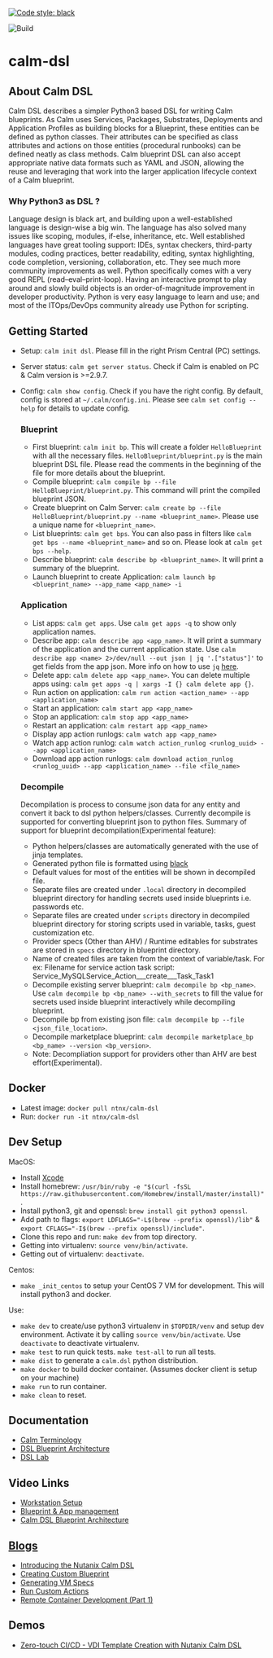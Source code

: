 [![Code style: black](https://img.shields.io/badge/code%20style-black-000000.svg)](https://github.com/ambv/black)

![Build](https://github.com/nutanix/calm-dsl/workflows/Setup%20&%20build%20calm-dsl/badge.svg)

# calm-dsl

## About Calm DSL

Calm DSL describes a simpler Python3 based DSL for writing Calm blueprints. As Calm uses Services, Packages, Substrates, Deployments and Application Profiles as building blocks for a Blueprint, these entities can be defined as python classes. Their attributes can be specified as class attributes and actions on those entities (procedural runbooks) can be defined neatly as class methods. Calm blueprint DSL can also accept appropriate native data formats such as YAML and JSON, allowing the reuse and leveraging that work into the larger application lifecycle context of a Calm blueprint.

### Why Python3 as DSL ?

Language design is black art, and building upon a well-established language is design-wise a big win. The language has also solved many issues like scoping, modules, if-else, inheritance, etc. Well established languages have great tooling support: IDEs, syntax checkers, third-party modules, coding practices, better readability, editing, syntax highlighting, code completion, versioning, collaboration, etc. They see much more community improvements as well. Python specifically comes with a very good REPL (read–eval–print-loop). Having an interactive prompt to play around and slowly build objects is an order-of-magnitude improvement in developer productivity. Python is very easy language to learn and use; and most of the ITOps/DevOps community already use Python for scripting.

## Getting Started
 - Setup: `calm init dsl`. Please fill in the right Prism Central (PC) settings.
 - Server status: `calm get server status`. Check if Calm is enabled on PC & Calm version is >=2.9.7.
 - Config: `calm show config`. Check if you have the right config. By default, config is stored at `~/.calm/config.ini`. Please see `calm set config --help` for details to update config.

    ### Blueprint
     - First blueprint: `calm init bp`. This will create a folder `HelloBlueprint` with all the necessary files. `HelloBlueprint/blueprint.py` is the main blueprint DSL file. Please read the comments in the beginning of the file for more details about the blueprint.
     - Compile blueprint: `calm compile bp --file HelloBlueprint/blueprint.py`. This command will print the compiled blueprint JSON.
     - Create blueprint on Calm Server: `calm create bp --file HelloBlueprint/blueprint.py --name <blueprint_name>`. Please use a unique name for `<blueprint_name>`.
     - List blueprints: `calm get bps`. You can also pass in filters like `calm get bps --name <blueprint_name>` and so on. Please look at `calm get bps --help`.
     - Describe blueprint: `calm describe bp <blueprint_name>`. It will print a summary of the blueprint.
     - Launch blueprint to create Application: `calm launch bp <blueprint_name> --app_name <app_name> -i`

    ### Application
     - List apps: `calm get apps`. Use `calm get apps -q` to show only application names.
     - Describe app: `calm describe app <app_name>`. It will print a summary of the application and the current application state. Use `calm describe app <name> 2>/dev/null --out json | jq '.["status"]'` to get fields from the app json. More info on how to use `jq` [here](https://stedolan.github.io/jq/tutorial/).
     - Delete app: `calm delete app <app_name>`. You can delete multiple apps using: `calm get apps -q | xargs -I {} calm delete app {}`.
     - Run action on application: `calm run action <action_name> --app <application_name>`
     - Start an application: `calm start app <app_name>`
     - Stop an application: `calm stop app <app_name>`
     - Restart an application: `calm restart app <app_name>`
     - Display app action runlogs: `calm watch app <app_name>`
     - Watch app action runlog: `calm watch action_runlog <runlog_uuid> --app <application_name>`
     - Download app action runlogs: `calm download action_runlog <runlog_uuid> --app <application_name> --file <file_name>`

    ### Decompile
    Decompilation is process to consume json data for any entity and convert it back to dsl python helpers/classes. Currently decompile is supported for converting blueprint json to python files. Summary of support for blueprint decompilation(Experimental feature):
    - Python helpers/classes are automatically generated with the use of jinja templates.
    - Generated python file is formatted using [black](https://github.com/psf/black)
    - Default values for most of the entities will be shown in decompiled file.
    - Separate files are created under `.local` directory in decompiled blueprint directory for handling secrets used inside blueprints i.e. passwords etc.
    - Separate files are created under `scripts` directory in decompiled blueprint directory for storing scripts used in variable, tasks, guest customization etc.
    - Provider specs (Other than AHV) / Runtime editables for substrates  are stored in `specs` directory in blueprint directory.
    - Name of created files are taken from the context of variable/task. For ex: Filename for service action task script: Service_MySQLService_Action___create___Task_Task1
    - Decompile existing server blueprint: `calm decompile bp <bp_name>`. Use `calm decompile bp <bp_name> --with_secrets` to fill the value for secrets used inside blueprint interactively while decompiling blueprint.
    - Decompile bp from existing json file: `calm decompile bp --file <json_file_location>`.
    - Decompile marketplace blueprint: `calm decompile marketplace_bp <bp_name> --version <bp_version>`.
    - Note: Decompliation support for providers other than AHV are best effort(Experimental).

## Docker
 - Latest image: `docker pull ntnx/calm-dsl`
 - Run: `docker run -it ntnx/calm-dsl`

## Dev Setup

MacOS:
 - Install [Xcode](https://apps.apple.com/us/app/xcode/id497799835)
 - Install homebrew: `/usr/bin/ruby -e "$(curl -fsSL https://raw.githubusercontent.com/Homebrew/install/master/install)"`.
 - Install python3, git and openssl: `brew install git python3 openssl`.
 - Add path to flags: `export LDFLAGS="-L$(brew --prefix openssl)/lib"` & `export CFLAGS="-I$(brew --prefix openssl)/include"`.
 - Clone this repo and run: `make dev` from top directory.
 - Getting into virtualenv: `source venv/bin/activate`.
 - Getting out of virtualenv: `deactivate`.

Centos:
 - `make _init_centos` to setup your CentOS 7 VM for development. This will install python3 and docker.

Use:
 -  `make dev` to create/use python3 virtualenv in `$TOPDIR/venv` and setup dev environment. Activate it by calling `source venv/bin/activate`. Use `deactivate` to deactivate virtualenv.
 -  `make test` to run quick tests. `make test-all` to run all tests.
 -  `make dist` to generate a `calm.dsl` python distribution.
 -  `make docker` to build docker container. (Assumes docker client is setup on your machine)
 -  `make run` to run container.
 -  `make clean` to reset.

## Documentation

 - [Calm Terminology](docs/01-Calm-Terminology/)
 - [DSL Blueprint Architecture](docs/02-DSL-Blueprint-Architecture/)
 - [DSL Lab](docs/03-Quickstart/)

## Video Links
 - [Workstation Setup](https://youtu.be/uIZmHQhioZg)
 - [Blueprint & App management](https://youtu.be/jb-ZllhaROs)
 - [Calm DSL Blueprint Architecture](https://youtu.be/Y-6eq91rtSw)

## [Blogs](https://www.nutanix.dev/calm-dsl/)
 - [Introducing the Nutanix Calm DSL](https://www.nutanix.dev/2020/03/17/introducing-the-nutanix-calm-dsl/)
 - [Creating Custom Blueprint](https://www.nutanix.dev/2020/03/30/nutanix-calm-dsl-creating-custom-blueprint/)
 - [Generating VM Specs](https://www.nutanix.dev/2020/04/06/nutanix-calm-dsl-generating-vm-specs/)
 - [Run Custom Actions](https://www.nutanix.dev/2020/04/17/nutanix-calm-dsl-run-custom-actions/)
 - [Remote Container Development (Part 1)](https://www.nutanix.dev/2020/04/24/nutanix-calm-dsl-remote-container-development-part-1/)

## Demos
 - [Zero-touch CI/CD - VDI Template Creation with Nutanix Calm DSL](https://youtu.be/5k_K7idGxsI)

